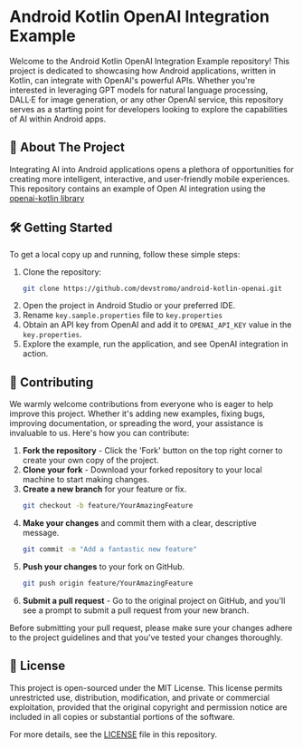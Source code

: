 # Android Kotlin OpenAI Integration Example

Welcome to the Android Kotlin OpenAI Integration Example repository! This project is dedicated to showcasing how Android applications, written in Kotlin, can integrate with OpenAI's powerful APIs. Whether you're interested in leveraging GPT models for natural language processing, DALL·E for image generation, or any other OpenAI service, this repository serves as a starting point for developers looking to explore the capabilities of AI within Android apps.

## 🚀 About The Project

Integrating AI into Android applications opens a plethora of opportunities for creating more intelligent, interactive, and user-friendly mobile experiences. This repository contains an example of Open AI integration using the [openai-kotlin library](https://github.com/aallam/openai-kotlin)

## 🛠️ Getting Started

To get a local copy up and running, follow these simple steps:

1. Clone the repository:
   ```sh
   git clone https://github.com/devstromo/android-kotlin-openai.git
   ```
2. Open the project in Android Studio or your preferred IDE.
3. Rename ```key.sample.properties``` file to ```key.properties```
4. Obtain an API key from OpenAI and add it to ```OPENAI_API_KEY``` value in the ```key.properties```.
5. Explore the example, run the application, and see OpenAI integration in action.

## 🤝 Contributing

We warmly welcome contributions from everyone who is eager to help improve this project. Whether it's adding new examples, fixing bugs, improving documentation, or spreading the word, your assistance is invaluable to us. Here's how you can contribute:

1. **Fork the repository** - Click the 'Fork' button on the top right corner to create your own copy of the project.
2. **Clone your fork** - Download your forked repository to your local machine to start making changes. 
3. **Create a new branch** for your feature or fix.
   ```sh
   git checkout -b feature/YourAmazingFeature
   ```
4. **Make your changes** and commit them with a clear, descriptive message.
   ```sh
   git commit -m "Add a fantastic new feature"
   ```
5. **Push your changes** to your fork on GitHub.
   ```sh
   git push origin feature/YourAmazingFeature
   ```
6. **Submit a pull request** - Go to the original project on GitHub, and you'll see a prompt to submit a pull request from your new branch.

Before submitting your pull request, please make sure your changes adhere to the project guidelines and that you've tested your changes thoroughly.

## 📄 License

This project is open-sourced under the MIT License. This license permits unrestricted use, distribution, modification, and private or commercial exploitation, provided that the original copyright and permission notice are included in all copies or substantial portions of the software.

For more details, see the [LICENSE](LICENSE) file in this repository.
